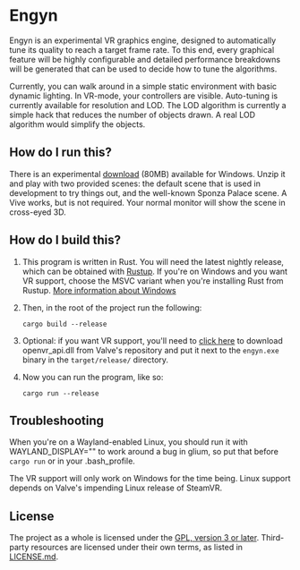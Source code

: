 # Engyn

Engyn is an experimental VR graphics engine, designed to automatically tune its quality to reach a
target frame rate. To this end, every graphical feature will be highly configurable and detailed
performance breakdowns will be generated that can be used to decide how to tune the algorithms.

Currently, you can walk around in a simple static environment with basic dynamic lighting. In
VR-mode, your controllers are visible. Auto-tuning is currently available for resolution and LOD.
The LOD algorithm is currently a simple hack that reduces the number of objects drawn. A real LOD
algorithm would simplify the objects.

## How do I run this?

There is an experimental [download](https://bitbucket.org/Remco47/engyn/downloads/engyn-0.1.0-windows.zip)
(80MB) available for Windows. Unzip it and play with two provided scenes: the default scene that is
used in development to try things out, and the well-known Sponza Palace scene. A Vive works, but is
not required. Your normal monitor will show the scene in cross-eyed 3D.

## How do I build this?

1. This program is written in Rust. You will need the latest nightly release, which can be obtained
    with [Rustup](https://rustup.rs/). If you're on Windows and you want VR support, choose the MSVC
    variant when you're installing Rust from Rustup. [More information about Windows](https://github.com/rust-lang-nursery/rustup.rs#working-with-rust-on-windows)

2. Then, in the root of the project run the following:

    ```
    cargo build --release
    ```

3. Optional: if you want VR support, you'll need to [click here][dll] to download openvr_api.dll
   from Valve's repository and put it next to the `engyn.exe` binary in the `target/release/`
   directory.

4. Now you can run the program, like so:

    ```
    cargo run --release
    ```

## Troubleshooting

When you're on a Wayland-enabled Linux, you should run it with WAYLAND_DISPLAY="" to work around a
bug in glium, so put that before `cargo run` or in your .bash_profile.

The VR support will only work on Windows for the time being. Linux support depends on Valve's
impending Linux release of SteamVR.

## License

The project as a whole is licensed under the [GPL, version 3 or later](GPL-3.0.md). Third-party
resources are licensed under their own terms, as listed in [LICENSE.md](LICENSE.md).

[dll]: https://github.com/ValveSoftware/openvr/raw/master/bin/win64/openvr_api.dll
